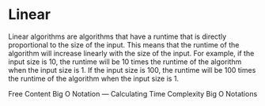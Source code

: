 # Linear

Linear algorithms are algorithms that have a runtime that is directly proportional to the size of the input. This means that the runtime of the algorithm will increase linearly with the size of the input. For example, if the input size is 10, the runtime will be 10 times the runtime of the algorithm when the input size is 1. If the input size is 100, the runtime will be 100 times the runtime of the algorithm when the input size is 1.

<ResourceGroupTitle>Free Content</ResourceGroupTitle>
<BadgeLink colorScheme='red' badgeText='Watch' href='https://www.youtube.com/watch?v=Z0bH0cMY0E8'>Big O Notation — Calculating Time Complexity</BadgeLink>
<BadgeLink colorScheme='yellow' badgeText='Read' href='https://www.youtube.com/watch?v=V6mKVRU1evU'>Big O Notations</BadgeLink>
